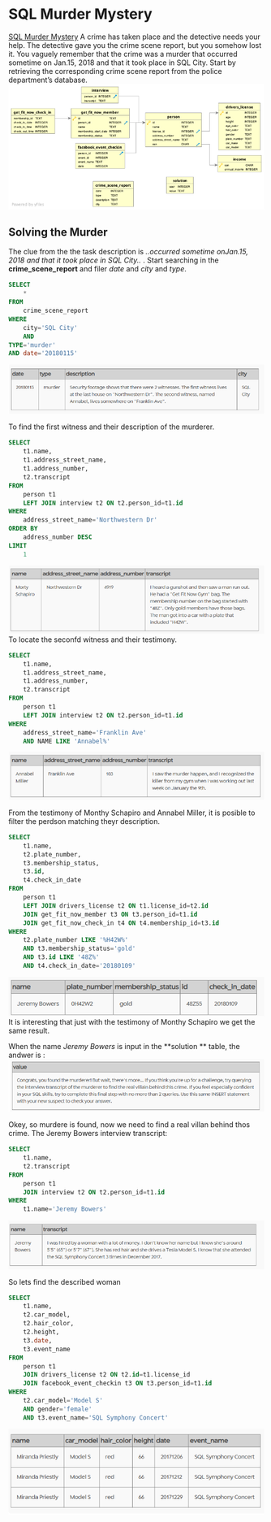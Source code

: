 # SQL Murder Mystery 
[SQL Murder Mystery](https://mystery.knightlab.com/)
A crime has taken place and the detective needs your help. The detective gave you the crime scene report, but you somehow lost it. You vaguely remember that the crime was a ​murder​ that occurred sometime on ​Jan.15, 2018​ and that it took place in ​SQL City​. Start by retrieving the corresponding crime scene report from the police department’s database.
![diagram](https://github.com/HanaHrubesova/SQL-Murder-Mystery/blob/main/schema.png)

## Solving the Murder
The clue from the the task description is  *..occurred sometime on ​Jan.15, 2018​ and that it took place in ​SQL City​..* . Start searching in the **crime_scene_report** and filer *date* and *city* and *type*.
``` SQL
SELECT
    *
FROM
    crime_scene_report
WHERE
    city='SQL City'
    AND
TYPE='murder'
AND date='20180115'

```
![results of firs query](https://github.com/HanaHrubesova/SQL-Murder-Mystery/blob/main/step_1.png)

To find the first witness and their description of the murderer.
```SQL
SELECT
    t1.name,
    t1.address_street_name,
    t1.address_number,
    t2.transcript
FROM
    person t1
    LEFT JOIN interview t2 ON t2.person_id=t1.id
WHERE
    address_street_name='Northwestern Dr'
ORDER BY
    address_number DESC
LIMIT
    1
```
![results of second query](https://github.com/HanaHrubesova/SQL-Murder-Mystery/blob/main/step_2.png)
To locate the seconfd witness and their testimony.
```SQL
SELECT
    t1.name,
    t1.address_street_name,
    t1.address_number,
    t2.transcript
FROM
    person t1
    LEFT JOIN interview t2 ON t2.person_id=t1.id
WHERE
    address_street_name='Franklin Ave'
    AND NAME LIKE 'Annabel%'
```
![results of third query](https://github.com/HanaHrubesova/SQL-Murder-Mystery/blob/main/step3.png)

From the testimony of Monthy Schapiro and Annabel Miller, it is posible to filter the perdson matching theyr description. 
```SQL
SELECT
    t1.name,
    t2.plate_number,
    t3.membership_status,
    t3.id,
    t4.check_in_date
FROM
    person t1
    LEFT JOIN drivers_license t2 ON t1.license_id=t2.id
    JOIN get_fit_now_member t3 ON t3.person_id=t1.id
    JOIN get_fit_now_check_in t4 ON t4.membership_id=t3.id
WHERE
    t2.plate_number LIKE '%H42W%'
    AND t3.membership_status='gold'
    AND t3.id LIKE '48Z%'
    AND t4.check_in_date='20180109'
```
![results of fourth query](https://github.com/HanaHrubesova/SQL-Murder-Mystery/blob/main/step_4.png)
It is interesting that just with the testimony of Monthy Schapiro we get the same result.

When the name *Jeremy Bowers* is input in the **solution ** table, the andwer is :
![Murderer](https://github.com/HanaHrubesova/SQL-Murder-Mystery/blob/main/murderer.png)


Okey, so murdere is found, now we need to find a real villan behind thos crime. 
The Jeremy Bowers interview transcript:
```SQL
SELECT
    t1.name,
    t2.transcript
FROM
    person t1
    JOIN interview t2 ON t2.person_id=t1.id
WHERE
    t1.name='Jeremy Bowers'
```
![the villain ](https://github.com/HanaHrubesova/SQL-Murder-Mystery/blob/main/villain_1.png)

So lets find the described woman 
```SQL
SELECT
    t1.name,
    t2.car_model,
    t2.hair_color,
    t2.height,
    t3.date,
    t3.event_name
FROM
    person t1
    JOIN drivers_license t2 ON t2.id=t1.license_id
    JOIN facebook_event_checkin t3 ON t3.person_id=t1.id
WHERE
    t2.car_model='Model S'
    AND gender='female'
    AND t3.event_name='SQL Symphony Concert'
```
![the villain finished ](https://github.com/HanaHrubesova/SQL-Murder-Mystery/blob/main/villain_2.png)
